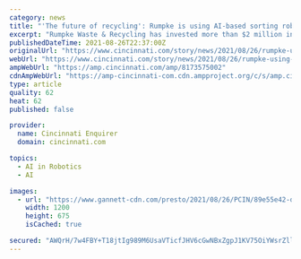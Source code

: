 ```yaml
---
category: news
title: "'The future of recycling': Rumpke is using AI-based sorting robots at its St. Bernard facility"
excerpt: "Rumpke Waste & Recycling has invested more than $2 million in the latest recycling technology: artificial intelligence robots that can recover specific objects from the plant line. Molly Yeager, corporate communications manager at Rumpke, said the new ..."
publishedDateTime: 2021-08-26T22:37:00Z
originalUrl: "https://www.cincinnati.com/story/news/2021/08/26/rumpke-using-ai-based-robots-improve-recycling-st-bernard-facility/8173575002/"
webUrl: "https://www.cincinnati.com/story/news/2021/08/26/rumpke-using-ai-based-robots-improve-recycling-st-bernard-facility/8173575002/"
ampWebUrl: "https://amp.cincinnati.com/amp/8173575002"
cdnAmpWebUrl: "https://amp-cincinnati-com.cdn.ampproject.org/c/s/amp.cincinnati.com/amp/8173575002"
type: article
quality: 62
heat: 62
published: false

provider:
  name: Cincinnati Enquirer
  domain: cincinnati.com

topics:
  - AI in Robotics
  - AI

images:
  - url: "https://www.gannett-cdn.com/presto/2021/08/26/PCIN/89e55e42-db7a-4b84-96f2-84cb4cb1b598-008Rumpke_Recycling.JPG?auto=webp&crop=3959,2227,x0,y201&format=pjpg&width=1200"
    width: 1200
    height: 675
    isCached: true

secured: "AWQrH/7w4FBY+T18jtIg989M6UsaVTicfJHV6cGwNBxZgpJ1KV75OiYWsrZlliL+vdjn+9+qm+T+HK5YsXwuNRR4GYgEnn6eL6R6dC1VCjFyJUh2py37PLwi05xeXEmkgucKhq4mY01oowkk1aLqSFn79U34HMQ+L2FBxkPVQSXZJtaFMpyeTxuBmF66FRKi+JaZMPg2KyJ7p0cJHrjQGcqTkjGHRTx9Tynrxfpj6ndboZngP8dJK+VdRqwDk+lz96nzmK/XELEgAWGxwZCnharPx9UUn3xeAnNqig+JKEDHOLbRLU69WHuhBJcc+c5oc5InjrY8TS1zRmt/Oaw3ACpOQ5Jd9IFNWjMVnSTvEnA=;Fo6LtlqB7U7AeSOIolFOSw=="
---
```


